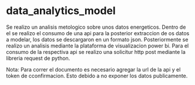 # data_analytics_model

Se realizo un analisis metologico sobre unos datos energeticos. Dentro de el se realizo el consumo de una api para la posterior extraccion de os datos a modelar, los datos se descargaron en un formato json. Posteriormente se realizo un analisis mediante la plataforma de visualizacion power bi. Para el consumo de la respectiva api se realizo una solicitur http post mediante la libreria request de python.


Nota: Para correr el documento es necesario agregar la url de la api y el token de cconfirmacion. Esto debido a no exponer los datos publicamente.
